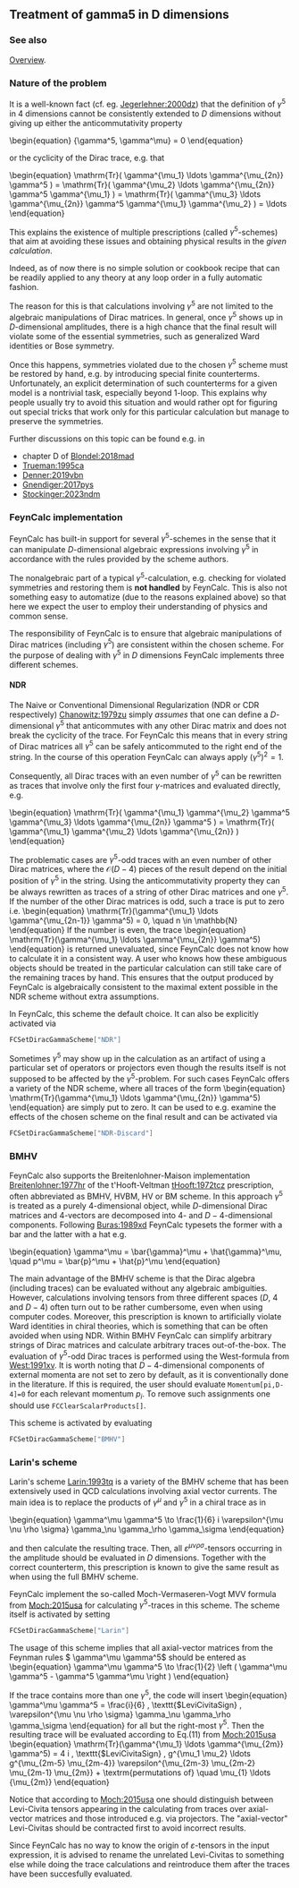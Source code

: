 ## Treatment of gamma5 in D dimensions

### See also

[Overview](FeynCalc.md).

### Nature of the problem

It is a well-known fact (cf. eg. [Jegerlehner:2000dz](https://arxiv.org/pdf/hep-th/0005255)) that the definition of $\gamma^5$ in 4 dimensions cannot be consistently extended to $D$ dimensions without giving up either the  anticommutativity property

\begin{equation}
\{\gamma^5, \gamma^\mu\} = 0
\end{equation}

or the cyclicity of the Dirac trace, e.g. that

\begin{equation}
\mathrm{Tr}( \gamma^{\mu_1} \ldots \gamma^{\mu_{2n}} \gamma^5 ) = \mathrm{Tr}( \gamma^{\mu_2} \ldots \gamma^{\mu_{2n}} \gamma^5 \gamma^{\mu_1} ) = \mathrm{Tr}( \gamma^{\mu_3} \ldots \gamma^{\mu_{2n}} \gamma^5 \gamma^{\mu_1} \gamma^{\mu_2} ) = \ldots
\end{equation}

This explains the existence of multiple prescriptions (called $\gamma^5$-schemes) that aim at avoiding these issues and obtaining physical results in the _given calculation_.

Indeed, as of now there is no simple solution or cookbook recipe that can be readily applied to any theory at any loop order in a fully automatic fashion.

The reason for this is that calculations involving $\gamma^5$ are not limited to the algebraic manipulations of Dirac matrices. In general, once $\gamma^5$ shows up in $D$-dimensional amplitudes,
there is a high chance that the final result will violate some of the essential symmetries, such as  generalized Ward identities or Bose symmetry.

Once this happens, symmetries violated due to the chosen $\gamma^5$ scheme must be restored by hand, e.g. by introducing special finite counterterms. Unfortunately, an explicit determination of such counterterms for a given model is a nontrivial task, especially beyond 1-loop. This explains why people usually try to avoid this situation and would rather opt for figuring out special tricks that work only for this particular calculation but manage to preserve the symmetries.

Further discussions on this topic can be found e.g. in

- chapter D of [Blondel:2018mad](https://arxiv.org/pdf/1809.01830)
- [Trueman:1995ca](https://arxiv.org/pdf/hep-ph/9504315.pdf)
- [Denner:2019vbn](https://arxiv.org/pdf/1912.06823.pdf)
- [Gnendiger:2017pys](https://arxiv.org/abs/1705.01827)
- [Stockinger:2023ndm](https://arxiv.org/abs/2312.11291)


### FeynCalc implementation

FeynCalc has built-in support for several $\gamma^5$-schemes in the sense that it can manipulate $D$-dimensional algebraic expressions involving $\gamma^5$ in accordance with the rules provided by the scheme authors. 

The nonalgebraic part of a typical $\gamma^5$-calculation, e.g. checking for violated symmetries and restoring them is **not handled** by FeynCalc. This is also not something easy to automatize (due to the reasons explained above) so that here we expect the user to employ their understanding of physics and common sense.

The responsibility of FeynCalc is to ensure that algebraic manipulations of Dirac matrices
(including $\gamma^5$) are consistent within the chosen scheme. For the purpose of dealing with $\gamma^5$ in $D$ dimensions FeynCalc implements three different schemes.

#### NDR

The Naive or Conventional Dimensional Regularization (NDR or CDR respectively) [Chanowitz:1979zu](https://doi.org/10.1016/0550-3213(79)90333-X) simply _assumes_ that one can define a $D$-dimensional $\gamma^5$ that anticommutes with any other Dirac matrix and does not break the cyclicity of the trace. For FeynCalc this means that in every string of Dirac matrices all $\gamma^5$ can be safely anticommuted to the right end of the string. In the course of this operation FeynCalc can always apply $(\gamma^5)^2 = 1$.

Consequently, all Dirac traces with an even number of $\gamma^5$ can be rewritten as traces that involve only the first four $\gamma$-matrices and evaluated directly, e.g.

\begin{equation}
\mathrm{Tr}( \gamma^{\mu_1} \gamma^{\mu_2} \gamma^5 \gamma^{\mu_3} \ldots \gamma^{\mu_{2n}} \gamma^5 ) = 
\mathrm{Tr}( \gamma^{\mu_1} \gamma^{\mu_2} \ldots \gamma^{\mu_{2n}}  )
\end{equation}

The problematic cases are $\gamma^5$-odd traces with an even number of other Dirac matrices, where the $\mathcal{O}(D-4)$ pieces of the result depend on the initial position of $\gamma^5$ in the string. Using the anticommutativity property they can be always rewritten as traces of a string of other Dirac matrices and one $\gamma^5$. If the number of the other Dirac matrices is odd, such a trace is put to zero i.e.
\begin{equation}
\mathrm{Tr}(\gamma^{\mu_1} \ldots \gamma^{\mu_{2n-1}} \gamma^5) = 0, \quad n \in \mathbb{N}
\end{equation}
If the number is even, the trace
\begin{equation}
\mathrm{Tr}(\gamma^{\mu_1} \ldots \gamma^{\mu_{2n}} \gamma^5)
\end{equation}
is returned unevaluated, since FeynCalc does not know how to calculate it in a consistent way. A user who knows how these ambiguous objects should be treated in the particular calculation can still take care of the remaining traces by hand. This ensures that the output produced by FeynCalc is algebraically consistent to the maximal extent possible in the NDR scheme without extra assumptions.

In FeynCalc, this scheme the default choice. It can also be explicitly activated via

```mathematica
FCSetDiracGammaScheme["NDR"]
```

Sometimes $\gamma^5$ may show up in the calculation as an artifact of using a particular set of operators or projectors even though the results itself is not supposed to be affected by the 
$\gamma^5$-problem. For such cases FeynCalc offers a variety of the NDR scheme, where all traces of the form 
\begin{equation}
\mathrm{Tr}(\gamma^{\mu_1} \ldots \gamma^{\mu_{2n}} \gamma^5)
\end{equation}
are simply put to zero. It can be used to e.g. examine the effects of the chosen scheme on the final result and can be activated via
```mathematica
FCSetDiracGammaScheme["NDR-Discard"]
```

### BMHV

FeynCalc also supports the Breitenlohner-Maison implementation [Breitenlohner:1977hr](https://doi.org/10.1007/BF01609069) of the t'Hooft-Veltman [tHooft:1972tcz](https://doi.org/10.1016/0550-3213(72)90279-9) prescription, often abbreviated as BMHV, HVBM, HV or BM scheme. In this approach $\gamma^5$ is treated as a purely 4-dimensional object, while $D$-dimensional Dirac matrices and 4-vectors are decomposed into $4$- and $D-4$-dimensional components. Following [Buras:1989xd](https://doi.org/10.1016/0550-3213(90)90223-Z) FeynCalc typesets the former with a bar and the latter with a hat e.g.

\begin{equation}
\gamma^\mu = \bar{\gamma}^\mu + \hat{\gamma}^\mu, \quad p^\mu = \bar{p}^\mu + \hat{p}^\mu
\end{equation}

The main advantage of the BMHV scheme is that the Dirac algebra (including traces) can be evaluated without any algebraic ambiguities. However, calculations involving tensors from three different spaces ($D$, $4$ and $D-4$) often turn out to be rather cumbersome, even when using computer codes. Moreover, this prescription is known to artificially violate Ward identities in chiral theories, which is something that can be often avoided when using NDR. Within BMHV FeynCalc can simplify arbitrary strings of Dirac matrices and calculate arbitrary traces out-of-the-box. The evaluation of $\gamma^5$-odd Dirac traces is performed using the  West-formula from [West:1991xv](https://doi.org/10.1016/0010-4655(93)90011-Z). It is worth noting that $D-4$-dimensional components of external momenta are not set to zero by default, as it is conventionally done in the literature. If this is required, the user should evaluate `Momentum[pi,D-4]=0` for each relevant momentum $p_i$. To remove such assignments one should use `FCClearScalarProducts[]`.

This scheme is activated by evaluating

```mathematica
FCSetDiracGammaScheme["BMHV"]
```

### Larin's scheme

Larin's scheme [Larin:1993tq](https://arxiv.org/pdf/hep-ph/9302240.pdf) is a variety of the BMHV scheme that has been extensively used in QCD calculations involving axial vector currents. The main idea is to replace the products of $\gamma^\mu$ and $\gamma^5$ in a chiral trace as in

\begin{equation}
\gamma^\mu \gamma^5 \to \frac{1}{6} i \varepsilon^{\mu \nu \rho \sigma} \gamma_\nu \gamma_\rho \gamma_\sigma
\end{equation}

and then calculate the resulting trace. Then, all $\varepsilon^{\mu \nu \rho \sigma}$-tensors occurring in the amplitude should be evaluated in $D$ dimensions. Together with the correct counterterm, this prescription is known to give the same result as when using the full BMHV scheme.

FeynCalc implement the so-called Moch-Vermaseren-Vogt MVV formula from [Moch:2015usa](https://arxiv.org/pdf/1506.04517.pdf) for calculating $\gamma^5$-traces in this scheme. The scheme itself is activated by setting

```mathematica
FCSetDiracGammaScheme["Larin"]
```

The usage of this scheme implies that all axial-vector matrices from the Feynman rules $ \gamma^\mu \gamma^5$ should be entered as
\begin{equation}
\gamma^\mu \gamma^5 \to \frac{1}{2} \left ( \gamma^\mu \gamma^5 -  \gamma^5 \gamma^\mu \right )
\end{equation}

If the trace contains more than one $\gamma^5$, the code will insert
\begin{equation}
\gamma^\mu \gamma^5 = \frac{i}{6} \, \texttt{\$LeviCivitaSign} \, \varepsilon^{\mu \nu \rho \sigma} \gamma_\nu \gamma_\rho \gamma_\sigma
\end{equation}
for all but the right-most $\gamma^5$. Then the resulting trace will be evaluated according to Eq.(11) from [Moch:2015usa](https://arxiv.org/pdf/1506.04517.pdf)
 \begin{equation}
\mathrm{Tr}(\gamma^{\mu_1} \ldots \gamma^{\mu_{2m}} \gamma^5) =  4 i \, \texttt{\$LeviCivitaSign} \, g^{\mu_1 \mu_2} \ldots g^{\mu_{2m-5} \mu_{2m-4}} \varepsilon^{\mu_{2m-3} \mu_{2m-2} \mu_{2m-1} \mu_{2m}} + \textrm{permutations of} \quad \mu_{1} \ldots {\mu_{2m}}
\end{equation}

Notice that according to [Moch:2015usa](https://arxiv.org/pdf/1506.04517.pdf) one should distinguish between Levi-Civita tensors appearing in the calculating from traces over axial-vector matrices and those introduced e.g. via projectors. The "axial-vector" Levi-Civitas should be contracted first to avoid incorrect results.

Since FeynCalc has no way to know the origin of $\varepsilon$-tensors in the input expression, it is advised to rename the unrelated Levi-Civitas to something else while doing the trace calculations and reintroduce them after the traces have been succesfully evaluated.


